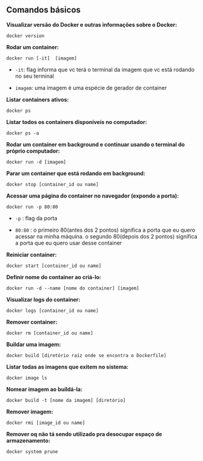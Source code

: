 ## Comandos básicos

**Visualizar versão do Docker e outras informações sobre o Docker:**

    docker version

**Rodar um container:**

    docker run [-it]  [imagem]
* `-it`: flag informa que vc terá o terminal da imagem que vc está rodando no seu terminal

* `imagem`: uma imagem é uma espécie de gerador de container

**Listar containers ativos:**

    docker ps

**Listar todos os containers disponíveis no computador:**

    docker ps -a

**Rodar um container em background e continuar usando o terminal do próprio computador:**

    docker run -d [imagem]

**Parar um container que está rodando em background:**

    docker stop [container_id ou name]

**Acessar uma página do container no navegador (expondo a porta):**

    docker run -p 80:80

* `-p` : flag da porta

* `80:80` : o primeiro 80(antes dos 2 pontos) significa a porta que eu quero acessar na minha máquina. o segundo 80(depois dos 2 pontos) significa a porta que eu quero usar desse container


**Reiniciar container:**

    docker start [container_id ou name]

**Definir nome do container ao criá-lo:**

    docker run -d --name [nome do container] [imagem]

**Visualizar logs do container:**

    docker logs [container_id ou name]

**Remover container:**

    docker rm [container_id ou name]

**Buildar uma imagem:**

    docker build [diretório raíz onde se encontra o Dockerfile]

**Listar todas as imagens que exitem no sistema:**

    docker image ls

**Nomear imagem ao buildá-la:**

    docker build -t [nome da imagem] [diretório]

**Remover imagem:**

    docker rmi [image_id ou name]

**Remover oq não tá sendo utilizado pra desocupar espaço de armazenamento:**

    docker system prune